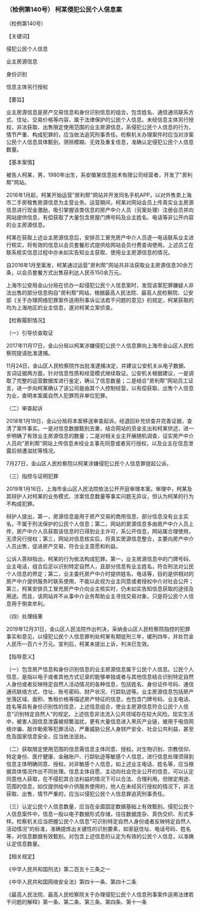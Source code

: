 ### （检例第140号） 柯某侵犯公民个人信息案

（检例第140号）

【关键词】

侵犯公民个人信息

业主房源信息

身份识别

信息主体另行授权

【要旨】

业主房源信息是房产交易信息和身份识别信息的组合，包含姓名、通信通讯联系方式、住址、交易价格等内容，属于法律保护的公民个人信息。未经信息主体另行授权，非法获取、出售限定使用范围的业主房源信息，系侵犯公民个人信息的行为，情节严重、构成犯罪的，应当依法追究刑事责任。检察机关办理案件时应当对涉案公民个人信息具体甄别，筛除模糊、无效及重复信息，准确认定侵犯公民个人信息数量。

【基本案情】

被告人柯某，男，1980年出生，系安徽某信息技术有限公司经营者，开发了"房利帮"网站。

2016年1月起，柯某开始运营"房利帮"网站并开发同名手机APP，以对外售卖上海市二手房租售房源信息为主营业务。运营期间，柯某对网站会员上传真实业主房源信息进行现金激励，吸引掌握该类信息的房产中介人员（另案处理）注册会员并向网站提供信息，有偿获取了大量包含房屋门牌号码及业主姓名、电话等非公开内容的业主房源信息。

柯某在获取上述业主房源信息后，安排员工冒充房产中介人员逐一电话联系业主进行核实，将有效的信息以会员套餐形式提供给网站会员付费查询使用。上述员工在联系核实信息过程中亦未如实告知业主获取、使用业主房源信息的情况。

自2016年1月至案发，柯某通过运营"房利帮"网站共非法获取业主房源信息30余万条，以会员套餐方式出售获利达人民币150余万元。

上海市公安局金山分局在侦办一起侵犯公民个人信息案时，发现该案犯罪嫌疑人非法出售的部分信息购自"房利帮"网站，根据最高人民法院、最高人民检察院、公安部《关于办理网络犯罪案件适用刑事诉讼法若干问题的意见》的规定，柯某获取的均为上海地区的业主信息，遂对柯某立案侦查。

【检察履职情况】

（一）引导侦查取证

2017年11月17日，金山分局以柯某涉嫌侵犯公民个人信息罪向上海市金山区人民检察院提请批准逮捕。

11月24日，金山区人民检察院作出批准逮捕决定，并建议公安机关从电子数据、言词证据两方面，针对信息性质和经营模式继续取证。公安机关根据建议，一是调取了完整的运营数据库进行鉴定，确认了信息数量；二是结合"房利帮"网站员工证言，进一步向柯某确认了该公司是由其个人控制经营，以有偿获取、出售个人信息为业，查明本案属自然人犯罪而非单位犯罪。

（二）审查起诉

2018年1月19日，金山分局将本案移送审查起诉。经退回补充侦查并完善证据，查清了案件事实。一是对信息数据甄别去重，结合网站的资金支出和柯某供述，进一步明确了有效业主房源信息的数量；二是对相关业主开展随机调查，证实房产中介人员向"房利帮"网站上传信息未经业主事先同意或者另行授权，以及业主在信息泄露后频遭滋扰等情况。

7月27日，金山区人民检察院以柯某涉嫌侵犯公民个人信息罪提起公诉。

（三）指控与证明犯罪

2019年1月16日，上海市金山区人民法院依法公开开庭审理本案。审理中，柯某及其辩护人对柯某的业务模式、涉案信息数量等事实问题无异议，但认为柯某的行为不构成犯罪。

辩护人提出，第一，房源信息是用于房产交易的商用信息，部分信息没有业主实名，不属于刑法保护的公民个人信息；第二，网站的房源信息多由房产中介人员上传，房产中介人员获取该信息时已得到业主许可，系公开信息，网站属合理使用，无须另行授权；第三，网站对信息核实后，将真实房源信息整合，主要向房产中介人员出售，促进房产交易，符合业主意愿和利益。

公诉人答辩指出，柯某的行为依法构成犯罪。第一，业主房源信息中的门牌号码、业主电话，组合后足以识别特定自然人，且部分信息有业主姓名，符合刑法对公民个人信息的界定；第二，业主委托房产中介时提供姓名、电话等，目的是供相对的房产中介提供服务时联系使用，不能以此视为业主同意或者授权中介对社会公开；第三，柯某安排员工冒充房产中介向业主核实时，仍未如实告知信息获取的途径及用途。而且，该网站并不从事中介业务帮助业主寻找交易对象，只是将公民个人信息用于倒卖牟利。

（四）处理结果

2019年12月31日，金山区人民法院作出判决，采纳金山区人民检察院指控的犯罪事实和意见，以侵犯公民个人信息罪判处柯某有期徒刑三年，缓刑四年，并处罚金人民币一百六十万元。宣判后，柯某未提出上诉，判决已生效。

【指导意义】

（一）包含房产信息和身份识别信息的业主房源信息属于公民个人信息。公民个人信息，是指以电子或者其他方式记录的能够单独或者与其他信息结合识别特定自然人身份或者反映特定自然人活动情况的各种信息，包括姓名、身份证件号码、通信通讯联络方式、住址、账号密码、财产状况、行踪轨迹等。业主房源信息包括房产坐落区域、面积、售租价格等描述房产特征的信息，也包含门牌号码、业主电话、姓名等具有身份识别性的信息，上述信息组合，使业主房源信息符合公民个人信息"识别特定自然人"的规定。上述信息非法流入公共领域存在较大风险。现实生活中，被害人因信息泄露被频繁滋扰，更有大量信息进入黑灰产业链，被用于电信网络诈骗、敲诈勒索等犯罪活动，严重威胁公民人身财产安全、社会公共利益，甚至危及国家信息安全，应当依法惩处。

（二）获取限定使用范围的信息需信息主体同意、授权。对生物识别、宗教信仰、特定身份、医疗健康、金融账户、行踪轨迹等敏感个人信息，进行信息处理须得到信息主体明确同意、授权。对非敏感个人信息，如上述业主电话、姓名等，应当根据具体情况作出不同处理。信息主体自愿、主动向社会完全公开的信息，可以认定同意他人获取，在不侵犯其合法利益的情况下可以合法、合理利用。但限定用途、范围的信息，如仅提供给中介供服务使用的，他人在未经另行授权的情况下，非法获取、出售，情节严重的，应当以侵犯公民个人信息罪追究刑事责任。

（三）认定公民个人信息数量，应当在全面固定数据基础上有效甄别。侵犯公民个人信息案件中，信息一般以电子数据形式存储，往往数据庞杂、真伪交织、形式多样。检察机关应当把握公民个人信息"可识别特定自然人身份或者反映特定自然人活动情况"的标准，准确提炼出关键性的识别要素，如家庭住址、电话号码、姓名等，对信息数据有效甄别。对包含上述信息的认定为有效的公民个人信息，以准确认定信息数量。

【相关规定】

《中华人民共和国刑法》第二百五十三条之一

《中华人民共和国网络安全法》第四十一条、第四十二条

《最高人民法院、最高人民检察院关于办理侵犯公民个人信息刑事案件适用法律若干问题的解释》第一条、第二条、第三条、第四条、第十一条
